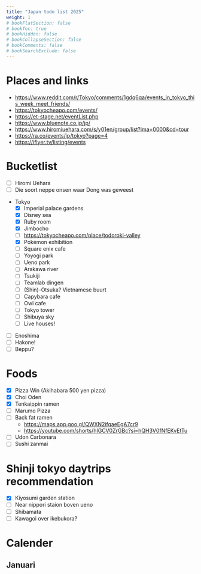 ```yaml
---
title: "Japan todo list 2025"
weight: 1
# bookFlatSection: false
# bookToc: true
# bookHidden: false
# bookCollapseSection: false
# bookComments: false
# bookSearchExclude: false
---
```


# Places and links
- https://www.reddit.com/r/Tokyo/comments/1gdq6qa/events_in_tokyo_this_week_meet_friends/
- https://tokyocheapo.com/events/
- https://et-stage.net/eventList.php
- https://www.bluenote.co.jp/jp/
- https://www.hiromiuehara.com/s/y01en/group/list?ima=0000&cd=tour
- https://ra.co/events/jp/tokyo?page=4
- https://iflyer.tv/listing/events

# Bucketlist

- [ ] Hiromi Uehara
- [ ] Die soort neppe onsen waar Dong was geweest
- Tokyo
  - [x] Imperial palace gardens
  - [x] Disney sea
  - [X] Ruby room
  - [X] Jimbocho
  - [ ] https://tokyocheapo.com/place/todoroki-valley
  - [X] Pokémon exhibition
  - [ ] Square enix cafe
  - [ ] Yoyogi park
  - [ ] Ueno park
  - [ ] Arakawa river
  - [ ] Tsukiji
  - [ ] Teamlab dingen
  - [ ] (Shin)-Otsuka? Vietnamese buurt
  - [ ] Capybara cafe
  - [ ] Owl cafe
  - [ ] Tokyo tower
  - [ ] Shibuya sky
  - [ ] Live houses!
- [ ] Enoshima
- [ ] Hakone!
- [ ] Beppu?

# Foods

- [x] Pizza Win (Akihabara 500 yen pizza)
- [x] Choi Oden
- [x] Tenkaippin ramen
- [ ] Marumo Pizza
- [ ] Back fat ramen
    - https://maps.app.goo.gl/QWXN2ifqaeEgA7cr9
    - https://youtube.com/shorts/hIGCV0ZrGBc?si=hQH3V0fNfEKvEtTu
- [ ] Udon Carbonara
- [ ] Sushi zanmai

# Shinji tokyo daytrips recommendation

- [x] Kiyosumi garden station
- [ ] Near nippori staion boven ueno
- [ ] Shibamata
- [ ] Kawagoi over ikebukora?

# Calender

## Januari
